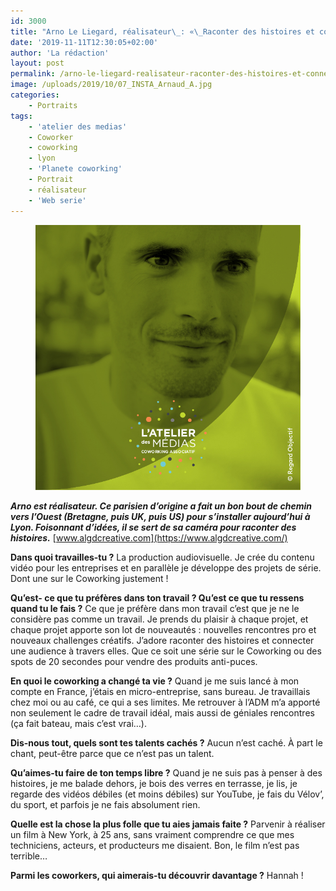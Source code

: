 ```yaml
---
id: 3000
title: "Arno Le Liegard, réalisateur\_: «\_Raconter des histoires et connecter une audience à travers elles\_»"
date: '2019-11-11T12:30:05+02:00'
author: 'La rédaction'
layout: post
permalink: /arno-le-liegard-realisateur-raconter-des-histoires-et-connecter-une-audience-a-travers-elles/
image: /uploads/2019/10/07_INSTA_Arnaud_A.jpg
categories:
    - Portraits
tags:
    - 'atelier des medias'
    - Coworker
    - coworking
    - lyon
    - 'Planete coworking'
    - Portrait
    - réalisateur
    - 'Web serie'
---
```


<figure class="wp-block-image"><img src="/uploads/2019/10/07_INSTA_Arnaud_A.jpg" alt="Illustration"></figure>

***Arno est réalisateur. Ce parisien d’origine a fait un bon bout de chemin vers l’Ouest (Bretagne, puis UK, puis US) pour s’installer aujourd’hui à Lyon. Foisonnant d’idées, il se sert de sa caméra pour raconter des histoires.***
[www.algdcreative.com](https://www.algdcreative.com/)

**Dans quoi travailles-tu ?**
La production audiovisuelle. Je crée du contenu vidéo pour les entreprises et en parallèle je développe des projets de série. Dont une sur le Coworking justement !

**Qu’est- ce que tu préfères dans ton travail ? Qu’est ce que tu ressens quand tu le fais ?**
Ce que je préfère dans mon travail c’est que je ne le considère pas comme un travail. Je prends du plaisir à chaque projet, et chaque projet apporte son lot de nouveautés : nouvelles rencontres pro et nouveaux challenges créatifs. J’adore raconter des histoires et connecter une audience à travers elles. Que ce soit une série sur le Coworking ou des spots de 20 secondes pour vendre des produits anti-puces.

**En quoi le coworking a changé ta vie ?**
Quand je me suis lancé à mon compte en France, j’étais en micro-entreprise, sans bureau. Je travaillais chez moi ou au café, ce qui a ses limites. Me retrouver à l’ADM m’a apporté non seulement le cadre de travail idéal, mais aussi de géniales rencontres (ça fait bateau, mais c’est vrai…).

**Dis-nous tout, quels sont tes talents cachés ?**
Aucun n’est caché. À part le chant, peut-être parce que ce n’est pas un talent.

**Qu’aimes-tu faire de ton temps libre ?**
Quand je ne suis pas à penser à des histoires, je me balade dehors, je bois des verres en terrasse, je lis, je regarde des vidéos débiles (et moins débiles) sur YouTube, je fais du Vélov’, du sport, et parfois je ne fais absolument rien.

**Quelle est la chose la plus folle que tu aies jamais faite ?**
Parvenir à réaliser un film à New York, à 25 ans, sans vraiment comprendre ce que mes techniciens, acteurs, et producteurs me disaient. Bon, le film n’est pas terrible…

**Parmi les coworkers, qui aimerais-tu découvrir davantage ?**
Hannah !
